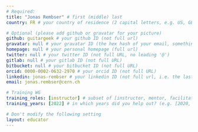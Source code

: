```yaml
---
# Required:
title: "Jonas Rembser" # first (middle) last
country: FR # your country of residence (2 capital letters, e.g. US, GB, DE)

# Optional (please add github or gravatar for your picture)
github: guitargeek # your github ID (not full url)
gravatar: null # your gravatar ID (the hex hash of your email, something like 123ef...123)
homepage: null # your personal homepage (full url)
twitter: null # your twitter ID (not full URL, no leading '@')
gitlab: null # your gitlab ID (not full URL)
bitbucket: null # your bitbucket ID (not full URL)
orcid: 0000-0002-0632-2970 # your orcid ID (not full URL)
linkedin: jonas-rembser # your linkedin ID (not full url, i.e. the last bit of the url to your profile)
email: jonas.rembser@cern.ch

# Training WG
training_roles: [instructor] # subset of [instructor, mentor, facilitator, author], can stay empty ([])
training_years: [2022] # in which years did you help out? (e.g. [2020, 2019])

# Don't modify the following setting
layout: educator
---
```


<!-- Optional: Delete this line and write something about yourself (markdown supported) -->
